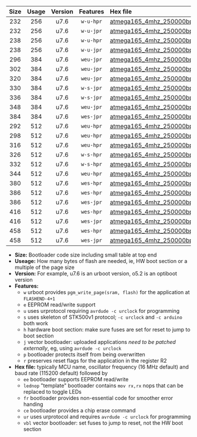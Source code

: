 |Size|Usage|Version|Features|Hex file|
|:-:|:-:|:-:|:-:|:--|
|232|256|u7.6|`w-u-hpr`|[atmega165_4mhz_250000bps_ur.hex](https://raw.githubusercontent.com/stefanrueger/urboot/main/bootloaders/atmega165/fcpu_4mhz/250000_bps/atmega165_4mhz_250000bps_ur.hex)|
|232|256|u7.6|`w-u-jpr`|[atmega165_4mhz_250000bps_ur_vbl.hex](https://raw.githubusercontent.com/stefanrueger/urboot/main/bootloaders/atmega165/fcpu_4mhz/250000_bps/atmega165_4mhz_250000bps_ur_vbl.hex)|
|238|256|u7.6|`w-u-hpr`|[atmega165_4mhz_250000bps_lednop_ur.hex](https://raw.githubusercontent.com/stefanrueger/urboot/main/bootloaders/atmega165/fcpu_4mhz/250000_bps/atmega165_4mhz_250000bps_lednop_ur.hex)|
|238|256|u7.6|`w-u-jpr`|[atmega165_4mhz_250000bps_lednop_ur_vbl.hex](https://raw.githubusercontent.com/stefanrueger/urboot/main/bootloaders/atmega165/fcpu_4mhz/250000_bps/atmega165_4mhz_250000bps_lednop_ur_vbl.hex)|
|296|384|u7.6|`weu-jpr`|[atmega165_4mhz_250000bps_ee_ur_vbl.hex](https://raw.githubusercontent.com/stefanrueger/urboot/main/bootloaders/atmega165/fcpu_4mhz/250000_bps/atmega165_4mhz_250000bps_ee_ur_vbl.hex)|
|302|384|u7.6|`weu-jpr`|[atmega165_4mhz_250000bps_ee_lednop_ur_vbl.hex](https://raw.githubusercontent.com/stefanrueger/urboot/main/bootloaders/atmega165/fcpu_4mhz/250000_bps/atmega165_4mhz_250000bps_ee_lednop_ur_vbl.hex)|
|320|384|u7.6|`weu-jpr`|[atmega165_4mhz_250000bps_ee_lednop_fr_ur_vbl.hex](https://raw.githubusercontent.com/stefanrueger/urboot/main/bootloaders/atmega165/fcpu_4mhz/250000_bps/atmega165_4mhz_250000bps_ee_lednop_fr_ur_vbl.hex)|
|330|384|u7.6|`w-s-jpr`|[atmega165_4mhz_250000bps_vbl.hex](https://raw.githubusercontent.com/stefanrueger/urboot/main/bootloaders/atmega165/fcpu_4mhz/250000_bps/atmega165_4mhz_250000bps_vbl.hex)|
|336|384|u7.6|`w-s-jpr`|[atmega165_4mhz_250000bps_lednop_vbl.hex](https://raw.githubusercontent.com/stefanrueger/urboot/main/bootloaders/atmega165/fcpu_4mhz/250000_bps/atmega165_4mhz_250000bps_lednop_vbl.hex)|
|348|384|u7.6|`weu-jpr`|[atmega165_4mhz_250000bps_ee_lednop_fr_ce_ur_vbl.hex](https://raw.githubusercontent.com/stefanrueger/urboot/main/bootloaders/atmega165/fcpu_4mhz/250000_bps/atmega165_4mhz_250000bps_ee_lednop_fr_ce_ur_vbl.hex)|
|384|384|u7.6|`wes-jpr`|[atmega165_4mhz_250000bps_ee_vbl.hex](https://raw.githubusercontent.com/stefanrueger/urboot/main/bootloaders/atmega165/fcpu_4mhz/250000_bps/atmega165_4mhz_250000bps_ee_vbl.hex)|
|292|512|u7.6|`weu-hpr`|[atmega165_4mhz_250000bps_ee_ur.hex](https://raw.githubusercontent.com/stefanrueger/urboot/main/bootloaders/atmega165/fcpu_4mhz/250000_bps/atmega165_4mhz_250000bps_ee_ur.hex)|
|298|512|u7.6|`weu-hpr`|[atmega165_4mhz_250000bps_ee_lednop_ur.hex](https://raw.githubusercontent.com/stefanrueger/urboot/main/bootloaders/atmega165/fcpu_4mhz/250000_bps/atmega165_4mhz_250000bps_ee_lednop_ur.hex)|
|316|512|u7.6|`weu-hpr`|[atmega165_4mhz_250000bps_ee_lednop_fr_ur.hex](https://raw.githubusercontent.com/stefanrueger/urboot/main/bootloaders/atmega165/fcpu_4mhz/250000_bps/atmega165_4mhz_250000bps_ee_lednop_fr_ur.hex)|
|326|512|u7.6|`w-s-hpr`|[atmega165_4mhz_250000bps.hex](https://raw.githubusercontent.com/stefanrueger/urboot/main/bootloaders/atmega165/fcpu_4mhz/250000_bps/atmega165_4mhz_250000bps.hex)|
|332|512|u7.6|`w-s-hpr`|[atmega165_4mhz_250000bps_lednop.hex](https://raw.githubusercontent.com/stefanrueger/urboot/main/bootloaders/atmega165/fcpu_4mhz/250000_bps/atmega165_4mhz_250000bps_lednop.hex)|
|344|512|u7.6|`weu-hpr`|[atmega165_4mhz_250000bps_ee_lednop_fr_ce_ur.hex](https://raw.githubusercontent.com/stefanrueger/urboot/main/bootloaders/atmega165/fcpu_4mhz/250000_bps/atmega165_4mhz_250000bps_ee_lednop_fr_ce_ur.hex)|
|380|512|u7.6|`wes-hpr`|[atmega165_4mhz_250000bps_ee.hex](https://raw.githubusercontent.com/stefanrueger/urboot/main/bootloaders/atmega165/fcpu_4mhz/250000_bps/atmega165_4mhz_250000bps_ee.hex)|
|386|512|u7.6|`wes-hpr`|[atmega165_4mhz_250000bps_ee_lednop.hex](https://raw.githubusercontent.com/stefanrueger/urboot/main/bootloaders/atmega165/fcpu_4mhz/250000_bps/atmega165_4mhz_250000bps_ee_lednop.hex)|
|386|512|u7.6|`wes-jpr`|[atmega165_4mhz_250000bps_ee_lednop_vbl.hex](https://raw.githubusercontent.com/stefanrueger/urboot/main/bootloaders/atmega165/fcpu_4mhz/250000_bps/atmega165_4mhz_250000bps_ee_lednop_vbl.hex)|
|416|512|u7.6|`wes-hpr`|[atmega165_4mhz_250000bps_ee_lednop_fr.hex](https://raw.githubusercontent.com/stefanrueger/urboot/main/bootloaders/atmega165/fcpu_4mhz/250000_bps/atmega165_4mhz_250000bps_ee_lednop_fr.hex)|
|416|512|u7.6|`wes-jpr`|[atmega165_4mhz_250000bps_ee_lednop_fr_vbl.hex](https://raw.githubusercontent.com/stefanrueger/urboot/main/bootloaders/atmega165/fcpu_4mhz/250000_bps/atmega165_4mhz_250000bps_ee_lednop_fr_vbl.hex)|
|458|512|u7.6|`wes-hpr`|[atmega165_4mhz_250000bps_ee_lednop_fr_ce.hex](https://raw.githubusercontent.com/stefanrueger/urboot/main/bootloaders/atmega165/fcpu_4mhz/250000_bps/atmega165_4mhz_250000bps_ee_lednop_fr_ce.hex)|
|458|512|u7.6|`wes-jpr`|[atmega165_4mhz_250000bps_ee_lednop_fr_ce_vbl.hex](https://raw.githubusercontent.com/stefanrueger/urboot/main/bootloaders/atmega165/fcpu_4mhz/250000_bps/atmega165_4mhz_250000bps_ee_lednop_fr_ce_vbl.hex)|

- **Size:** Bootloader code size including small table at top end
- **Useage:** How many bytes of flash are needed, ie, HW boot section or a multiple of the page size
- **Version:** For example, u7.6 is an urboot version, o5.2 is an optiboot version
- **Features:**
  + `w` urboot provides `pgm_write_page(sram, flash)` for the application at `FLASHEND-4+1`
  + `e` EEPROM read/write support
  + `u` uses urprotocol requiring `avrdude -c urclock` for programming
  + `s` uses skeleton of STK500v1 protocol; `-c urclock` and `-c arduino` both work
  + `h` hardware boot section: make sure fuses are set for reset to jump to boot section
  + `j` vector bootloader: uploaded applications *need to be patched externally*, eg, using `avrdude -c urclock`
  + `p` bootloader protects itself from being overwritten
  + `r` preserves reset flags for the application in the register R2
- **Hex file:** typically MCU name, oscillator frequency (16 MHz default) and baud rate (115200 default) followed by
  + `ee` bootloader supports EEPROM read/write
  + `lednop` "template" bootloader contains `mov rx,rx` nops that can be replaced to toggle LEDs
  + `fr` bootloader provides non-essential code for smoother error handing
  + `ce` bootloader provides a chip erase command
  + `ur` uses urprotocol and requires `avrdude -c urclock` for programming
  + `vbl` vector bootloader: set fuses to jump to reset, not the HW boot section

